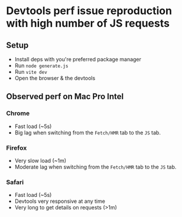 # Devtools perf issue reproduction with high number of JS requests

## Setup

- Install deps with you're preferred package manager
- Run `node generate.js`
- Run `vite dev`
- Open the browser & the devtools


## Observed perf on Mac Pro Intel

### Chrome

- Fast load (~5s)
- Big lag when switching from the `Fetch/HMR` tab to the `JS` tab.

### Firefox

- Very slow load (~1m)
- Moderate lag when switching from the `Fetch/HMR` tab to the `JS` tab.

### Safari

- Fast load (~5s)
- Devtools very responsive at any time
- Very long to get details on requests (>1m)

